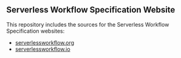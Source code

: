 ## Serverless Workflow Specification Website

This repository includes the sources for the Serverless Workflow Specification websites:
* [serverlessworkflow.org](http://serverlessworkflow.org)
* [serverlessworkflow.io](http://serverlessworkflow.io)